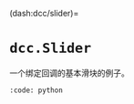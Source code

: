 (dash:dcc/slider)=
#  `dcc.Slider`

一个绑定回调的基本滑块的例子。

```{include} ../../tests/dash-examples/simple_slider.py
:code: python
```
